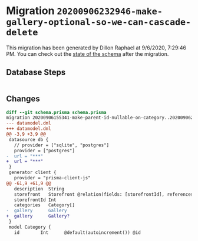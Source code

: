 # Migration `20200906232946-make-gallery-optional-so-we-can-cascade-delete`

This migration has been generated by Dillon Raphael at 9/6/2020, 7:29:46 PM.
You can check out the [state of the schema](./schema.prisma) after the migration.

## Database Steps

```sql

```

## Changes

```diff
diff --git schema.prisma schema.prisma
migration 20200906155341-make-parent-id-nullable-on-category..20200906232946-make-gallery-optional-so-we-can-cascade-delete
--- datamodel.dml
+++ datamodel.dml
@@ -3,9 +3,9 @@
 datasource db {
   // provider = ["sqlite", "postgres"]
   provider = ["postgres"]
-  url = "***"
+  url = "***"
 }
 generator client {
   provider = "prisma-client-js"
@@ -61,9 +61,9 @@
   description  String     
   storefront   Storefront @relation(fields: [storefrontId], references: [id])
   storefrontId Int
   categories   Category[]
-  gallery      Gallery       
+  gallery      Gallery?       
 }
 model Category {
   id        Int      @default(autoincrement()) @id
```


